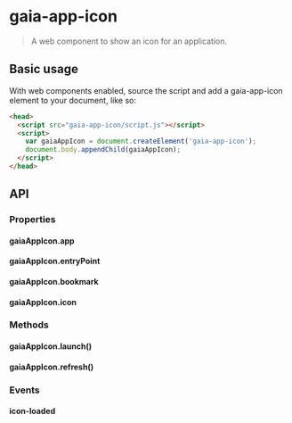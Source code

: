 # gaia-app-icon

> A web component to show an icon for an application.

## Basic usage

With web components enabled, source the script and add a gaia-app-icon element to your document, like so:

```html
<head>
  <script src="gaia-app-icon/script.js"></script>
  <script>
    var gaiaAppIcon = document.createElement('gaia-app-icon');
    document.body.appendChild(gaiaAppIcon);
  </script>
</head>
```

## API

### Properties

#### gaiaAppIcon.app

#### gaiaAppIcon.entryPoint

#### gaiaAppIcon.bookmark

#### gaiaAppIcon.icon

### Methods

#### gaiaAppIcon.launch()

#### gaiaAppIcon.refresh()

### Events

#### icon-loaded
